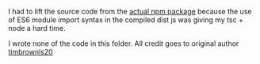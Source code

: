 I had to lift the source code from the [actual npm package](https://www.npmjs.com/package/correct-frequency-random-letters) because the use of ES6 module import syntax in the compiled dist js was giving my tsc + node a hard time.

I wrote none of the code in this folder. All credit goes to original author [timbrownls20](https://github.com/timbrownls20)